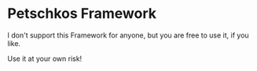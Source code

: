 # Petschkos Framework

I don't support this Framework for anyone, but you are free to use it, if you like.

Use it at your own risk!

